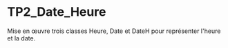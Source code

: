 # TP2_Date_Heure
Mise en œuvre trois classes Heure, Date et DateH pour représenter l'heure et la date.
